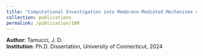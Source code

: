 ```yaml
---
title: "Computational Investigation into Membrane-Mediated Mechanisms of Synthetic Peptide Therapeutics for Mitochondrial Disease and Dysfunction"
collection: publications
permalink: /publication/100
---
```


**Author**: Tamucci, J. D.  
**Institution**: Ph.D. Dissertation, University of Connecticut, 2024  

